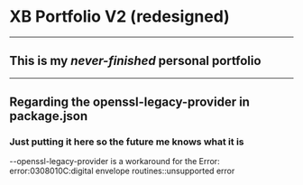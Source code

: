 # XB Portfolio V2 (redesigned)
---
## This is my *never-finished* personal portfolio
---
## Regarding the openssl-legacy-provider in package.json
### **Just putting it here so the future me knows what it is**
--openssl-legacy-provider is a workaround for the Error: error:0308010C:digital envelope routines::unsupported error